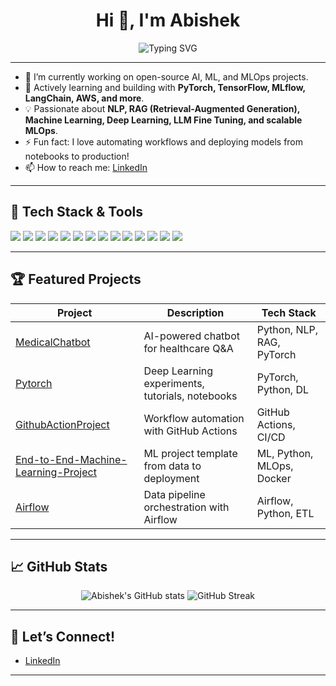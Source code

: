 <h1 align="center">Hi 👋, I'm Abishek</h1>
<p align="center">
  <img src="https://readme-typing-svg.demolab.com?font=Fira+Code&duration=3000&pause=1000&color=1B7FFF&center=true&vCenter=true&width=435&lines=Aspiring+ML+%2F+MLOps+Engineer;PyTorch+%7C+TensorFlow+%7C+Python+%7C+NLP;Building+AI+with+RAG%2C+MLOps%2C+and+Cloud" alt="Typing SVG" />
</p>

---

- 🔭 I’m currently working on open-source AI, ML, and MLOps projects.
- 🌱 Actively learning and building with **PyTorch, TensorFlow, MLflow, LangChain, AWS, and more**.
- 💡 Passionate about **NLP, RAG (Retrieval-Augmented Generation), Machine Learning, Deep Learning, LLM Fine Tuning, and scalable MLOps**.
- ⚡ Fun fact: I love automating workflows and deploying models from notebooks to production!
- 📫 How to reach me: [LinkedIn](www.linkedin.com/in/abishek-prasad-a65980280) <!-- Add your real link! -->

---

## 🚀 Tech Stack & Tools

<p>
  <img src="https://img.shields.io/badge/Python-3776AB?logo=python&logoColor=white"/>
  <img src="https://img.shields.io/badge/PyTorch-EE4C2C?logo=pytorch&logoColor=white"/>
  <img src="https://img.shields.io/badge/TensorFlow-FF6F00?logo=tensorflow&logoColor=white"/>
  <img src="https://img.shields.io/badge/MLflow-0194E2?logo=mlflow&logoColor=white"/>
  <img src="https://img.shields.io/badge/GitHub_Actions-2088FF?logo=github-actions&logoColor=white"/>
  <img src="https://img.shields.io/badge/Airflow-017CEE?logo=apache-airflow&logoColor=white"/>
  <img src="https://img.shields.io/badge/Docker-2496ED?logo=docker&logoColor=white"/>
  <img src="https://img.shields.io/badge/AWS-FF9900?logo=amazon-aws&logoColor=white"/>
  <img src="https://img.shields.io/badge/Java-007396?logo=java&logoColor=white"/>
  <img src="https://img.shields.io/badge/LangChain-FAFAFA?logo=langchain&logoColor=black"/>
  <img src="https://img.shields.io/badge/LangGraph-FFB300?logo=langgraph&logoColor=black"/>
  <img src="https://img.shields.io/badge/NLP-4B8BBE?logo=spacy&logoColor=white"/>
  <img src="https://img.shields.io/badge/RAG-9B59B6?logo=openai&logoColor=white"/>
  <img src="https://img.shields.io/badge/Fine+Tuning-27AE60?logo=openai&logoColor=white"/>
</p>

---

## 🏆 Featured Projects

| Project | Description | Tech Stack |
| ------- | ----------- | ---------- |
| [MedicalChatbot](https://github.com/abishekP101/MedicalChatbot) | AI-powered chatbot for healthcare Q&A | Python, NLP, RAG, PyTorch |
| [Pytorch](https://github.com/abishekP101/Pytorch) | Deep Learning experiments, tutorials, notebooks | PyTorch, Python, DL |
| [GithubActionProject](https://github.com/abishekP101/GithubActionProject) | Workflow automation with GitHub Actions | GitHub Actions, CI/CD |
| [End-to-End-Machine-Learning-Project](https://github.com/abishekP101/End-to-End-Machine-Learning-Project) | ML project template from data to deployment | ML, Python, MLOps, Docker |
| [Airflow](https://github.com/abishekP101/Airflow) | Data pipeline orchestration with Airflow | Airflow, Python, ETL |

---

## 📈 GitHub Stats

<p align="center">
  <img src="https://github-readme-stats.vercel.app/api?username=abishekP101&show_icons=true&theme=radical" alt="Abishek's GitHub stats"/>
  <img src="https://github-readme-streak-stats.herokuapp.com/?user=abishekP101&theme=radical" alt="GitHub Streak"/>
</p>

---

## 🤝 Let’s Connect!

- [LinkedIn](www.linkedin.com/in/abishek-prasad-a65980280) <!-- Add your real link! -->


---

<!--
**abishekP101/abishekP101** is a ✨ special ✨ repository for your profile README. Here you can add a brief introduction of yourself, and showcase your best work!
-->
